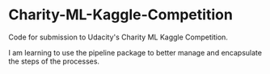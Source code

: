 # Charity-ML-Kaggle-Competition
Code for submission to Udacity's Charity ML Kaggle Competition.

I am learning to use the pipeline package to better manage and encapsulate the steps of the processes.
